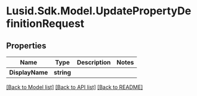 
# Lusid.Sdk.Model.UpdatePropertyDefinitionRequest

## Properties

Name | Type | Description | Notes
------------ | ------------- | ------------- | -------------
**DisplayName** | **string** |  | 

[[Back to Model list]](../README.md#documentation-for-models)
[[Back to API list]](../README.md#documentation-for-api-endpoints)
[[Back to README]](../README.md)

